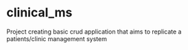 # clinical_ms
Project creating basic crud application that aims to replicate a patients/clinic management system
